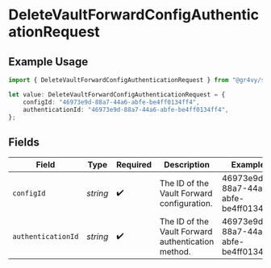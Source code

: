 # DeleteVaultForwardConfigAuthenticationRequest

## Example Usage

```typescript
import { DeleteVaultForwardConfigAuthenticationRequest } from "@gr4vy/sdk/models/operations";

let value: DeleteVaultForwardConfigAuthenticationRequest = {
    configId: "46973e9d-88a7-44a6-abfe-be4ff0134ff4",
    authenticationId: "46973e9d-88a7-44a6-abfe-be4ff0134ff4",
};
```

## Fields

| Field                                              | Type                                               | Required                                           | Description                                        | Example                                            |
| -------------------------------------------------- | -------------------------------------------------- | -------------------------------------------------- | -------------------------------------------------- | -------------------------------------------------- |
| `configId`                                         | *string*                                           | :heavy_check_mark:                                 | The ID of the Vault Forward configuration.         | 46973e9d-88a7-44a6-abfe-be4ff0134ff4               |
| `authenticationId`                                 | *string*                                           | :heavy_check_mark:                                 | The ID of the Vault Forward authentication method. | 46973e9d-88a7-44a6-abfe-be4ff0134ff4               |